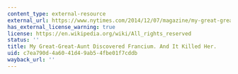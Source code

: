 ```yaml
---
content_type: external-resource
external_url: https://www.nytimes.com/2014/12/07/magazine/my-great-great-aunt-discovered-francium-and-it-killed-her.html
has_external_license_warning: true
license: https://en.wikipedia.org/wiki/All_rights_reserved
status: ''
title: My Great-Great-Aunt Discovered Francium. And It Killed Her.
uid: c7ea790d-4a60-41d4-9ab5-4fbe01f7cddb
wayback_url: ''
---
```

